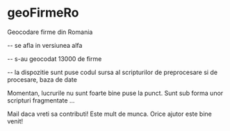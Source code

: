 geoFirmeRo
==========

Geocodare firme din Romania

-- se afla in versiunea alfa 

-- s-au geocodat 13000 de firme

-- la dispozitie sunt puse codul sursa al scripturilor de preprocesare si de procesare, baza de date


Momentan, lucrurile nu sunt foarte bine puse la punct. Sunt sub forma unor scripturi fragmentate ... 

Mail daca vreti sa contributi!  Este mult de munca. Orice ajutor este bine venit!
